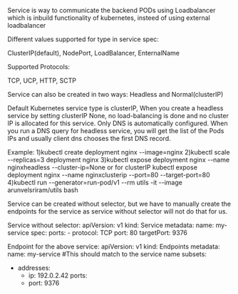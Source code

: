 Service is way to communicate the backend PODs using Loadbalancer which is
inbuild functionality of kubernetes, insteed of using external loadbalancer

Different values supported for type in service spec:

ClusterIP(default), NodePort, LoadBalancer, EnternalName

Supported Protocols:

TCP, UCP, HTTP, SCTP


Service can also be created in two ways:
Headless and Normal(clusterIP)

Default Kubernetes service type is clusterIP, When you create a headless
service by setting clusterIP None, no load-balancing is done and no cluster IP
is allocated for this service. Only DNS is automatically configured. When you
run a DNS query for headless service, you will get the list of the Pods IPs
and usually client dns chooses the first DNS record.

Example:
1)kubectl create deployment nginx --image=nginx
2)kubectl scale --replicas=3 deployment nginx
3)kubectl expose deployment nginx --name nginxheadless --cluster-ip=None
or for clusterIP
kubectl expose deployment nginx --name nginxclusterip --port=80  --target-port=80
4)kubectl run --generator=run-pod/v1 --rm utils -it --image arunvelsriram/utils bash

Service can be created without selector, but we have to manually create the
endpoints for the service as service without selector will not do that for us.

Service without selector:
apiVersion: v1
kind: Service
metadata:
  name: my-service
spec:
  ports:
    - protocol: TCP
      port: 80
      targetPort: 9376

Endpoint for the above service:
apiVersion: v1
kind: Endpoints
metadata:
  name: my-service #This should match to the service name
subsets:
  - addresses:
      - ip: 192.0.2.42
    ports:
      - port: 9376